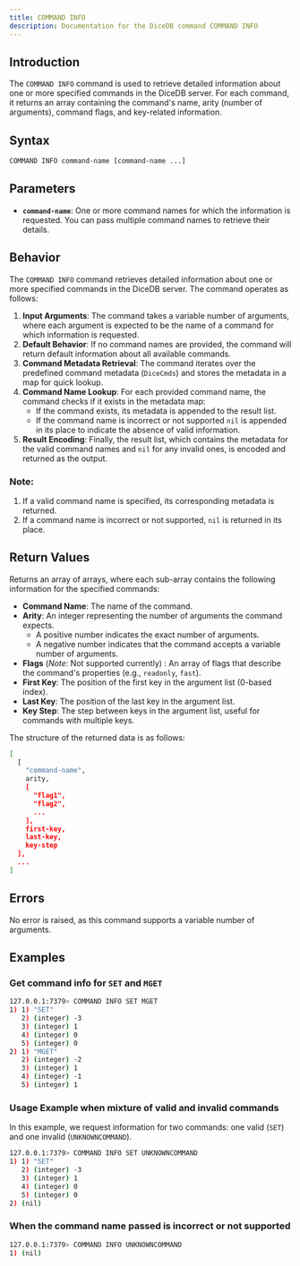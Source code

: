 ```yaml
---
title: COMMAND INFO
description: Documentation for the DiceDB command COMMAND INFO
---
```


## Introduction

The `COMMAND INFO` command is used to retrieve detailed information about one or more specified commands in the DiceDB server. For each command, it returns an array containing the command's name, arity (number of arguments), command flags, and key-related information.

## Syntax

```bash
COMMAND INFO command-name [command-name ...]
```

## Parameters

- **`command-name`**: One or more command names for which the information is requested. You can pass multiple command names to retrieve their details.

## Behavior

The `COMMAND INFO` command retrieves detailed information about one or more specified commands in the DiceDB server. The command operates as follows:

1. **Input Arguments**: The command takes a variable number of arguments, where each argument is expected to be the name of a command for which information is requested.
2. **Default Behavior**: If no command names are provided, the command will return default information about all available commands.
3. **Command Metadata Retrieval**: The command iterates over the predefined command metadata (`DiceCmds`) and stores the metadata in a map for quick lookup.
4. **Command Name Lookup**: For each provided command name, the command checks if it exists in the metadata map:
   - If the command exists, its metadata is appended to the result list.
   - If the command name is incorrect or not supported `nil` is appended in its place to indicate the absence of valid information.
5. **Result Encoding**: Finally, the result list, which contains the metadata for the valid command names and `nil` for any invalid ones, is encoded and returned as the output.

### Note:

1. If a valid command name is specified, its corresponding metadata is returned.
2. If a command name is incorrect or not supported, `nil` is returned in its place.

## Return Values

Returns an array of arrays, where each sub-array contains the following information for the specified commands:

- **Command Name**: The name of the command.
- **Arity**: An integer representing the number of arguments the command expects.
  - A positive number indicates the exact number of arguments.
  - A negative number indicates that the command accepts a variable number of arguments.
- **Flags** (_Note_: Not supported currently) : An array of flags that describe the command's properties (e.g., `readonly`, `fast`).
- **First Key**: The position of the first key in the argument list (0-based index).
- **Last Key**: The position of the last key in the argument list.
- **Key Step**: The step between keys in the argument list, useful for commands with multiple keys.

The structure of the returned data is as follows:

```bash
[
  [
    "command-name",
    arity,
    [
      "flag1",
      "flag2",
      ...
    ],
    first-key,
    last-key,
    key-step
  ],
  ...
]
```

## Errors

No error is raised, as this command supports a variable number of arguments.

## Examples

### Get command info for `SET` and `MGET`

```bash
127.0.0.1:7379> COMMAND INFO SET MGET
1) 1) "SET"
   2) (integer) -3
   3) (integer) 1
   4) (integer) 0
   5) (integer) 0
2) 1) "MGET"
   2) (integer) -2
   3) (integer) 1
   4) (integer) -1
   5) (integer) 1
```

### Usage Example when mixture of valid and invalid commands

In this example, we request information for two commands: one valid (`SET`) and one invalid (`UNKNOWNCOMMAND`).

```bash
127.0.0.1:7379> COMMAND INFO SET UNKNOWNCOMMAND
1) 1) "SET"
   2) (integer) -3
   3) (integer) 1
   4) (integer) 0
   5) (integer) 0
2) (nil)
```

### When the command name passed is incorrect or not supported

```bash
127.0.0.1:7379> COMMAND INFO UNKNOWNCOMMAND
1) (nil)
```

